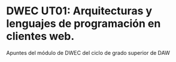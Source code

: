 # DWEC UT01: Arquitecturas y lenguajes de programación en clientes web.

Apuntes del módulo de DWEC del ciclo de grado superior de DAW
